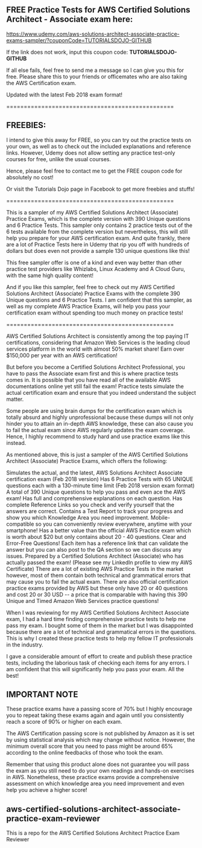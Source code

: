 ## FREE Practice Tests for AWS Certified Solutions Architect - Associate exam here: 

https://www.udemy.com/aws-solutions-architect-associate-practice-exams-sampler/?couponCode=TUTORIALSDOJO-GITHUB

If the link does not work, input this coupon code: **TUTORIALSDOJO-GITHUB**

If all else fails, feel free to send me a message so I can give you this for free. 
Please share this to your friends or officemates who are also taking the AWS Certification exam.


Updated with the latest Feb 2018 exam format! 

================================================

## FREEBIES:

I intend to give this away for FREE, so you can try out the practice tests on your own, as well as to check out the included explanations and reference links. However, Udemy does not allow setting any practice test-only courses for free, unlike the usual courses. 

Hence, please feel free to contact me to get the FREE coupon code for absolutely no cost! 

Or visit the Tutorials Dojo page in Facebook to get more freebies and stuffs!

================================================

This is a sampler of my AWS Certified Solutions Architect (Associate) Practice Exams, which is the complete version with 390 Unique questions and 6 Practice Tests. This sampler only contains 2 practice tests out of the 6 tests available from the complete version but nevertheless, this will still help you prepare for your AWS certification exam. And quite frankly, there are a lot of Practice Tests here in Udemy that rip you off with hundreds of dollars but does even not provide a sample 130 unique questions like this! 

This free sampler offer is one of a kind and even way better than other practice test providers like Whizlabs, Linux Academy and A Cloud Guru, with the same high quality content! 

And if you like this sampler, feel free to check out my AWS Certified Solutions Architect (Associate) Practice Exams with the complete 390 Unique questions and 6 Practice Tests. I am confident that this sampler, as well as my complete AWS Practice Exams, will help you pass your certification exam without spending too much money on practice tests!

================================================

AWS Certified Solutions Architect is consistently among the top paying IT certifications, considering that Amazon Web Services is the leading cloud services platform in the world with almost 50% market share! Earn over $150,000 per year with an AWS certification!

But before you become a Certified Solutions Architect Professional, you have to pass the Associate exam first and this is where practice tests comes in. It is possible that you have read all of the available AWS documentations online yet still fail the exam! Practice tests simulate the actual certification exam and ensure that you indeed understand the subject matter. 

Some people are using brain dumps for the certification exam which is totally absurd and highly unprofessional because these dumps will not only hinder you to attain an in-depth AWS knowledge, these can also cause you to fail the actual exam since AWS regularly updates the exam coverage. Hence, I highly recommend to study hard and use practice exams like this instead. 

As mentioned above, this is just a sampler of the AWS Certified Solutions Architect (Associate) Practice Exams, which offers the following:

Simulates the actual, and the latest, AWS Solutions Architect Associate certification exam (Feb 2018 version) 
Has 6 Practice Tests with 65 UNIQUE questions each with a 130-minute time limit (Feb 2018 version exam format) 
A total of 390 Unique questions to help you pass and even ace the AWS exam!
Has full and comprehensive explanations on each question.
Has complete Reference Links so you check and verify yourself that the answers are correct.
Contains a Test Report to track your progress and show you which Knowledge Area you need improvement.
Mobile-compatible so you can conveniently review everywhere, anytime with your smartphone!
Has a better value than the official AWS Practice exam which is worth about $20 but only contains about 20 - 40 questions.
Clear and Error-Free Questions! Each item has a reference link that can validate the answer but you can also post to the QA section so we can discuss any issues.
Prepared by a Certified Solutions Architect (Associate) who has actually passed the exam! (Please see my LinkedIn profile to view my AWS Certificate)
There are a lot of existing AWS Practice Tests in the market however, most of them contain both technical and grammatical errors that may cause you to fail the actual exam. There are also official certification practice exams provided by AWS but these only have 20 or 40 questions and cost 20 or 30 USD -- a price that is comparable with having this 390 Unique and Timed Amazon Web Services practice questions! 

When I was reviewing for my AWS Certified Solutions Architect Associate exam, I had a hard time finding comprehensive practice tests to help me pass my exam. I bought some of them in the market but I was disappointed because there are a lot of technical and grammatical errors in the questions. This is why I created these practice tests to help my fellow IT professionals in the industry. 

I gave a considerable amount of effort to create and publish these practice tests, including the laborious task of checking each items for any errors. I am confident that this will significantly help you pass your exam. All the best!




## IMPORTANT NOTE 

These practice exams have a passing score of 70% but I highly encourage you to repeat taking these exams again and again until you consistently reach a score of 90% or higher on each exam. 

The AWS Certification passing score is not published by Amazon as it is set by using statistical analysis which may change without notice. However, the minimum overall score that you need to pass might be around 65% according to the online feedbacks of those who took the exam.

Remember that using this product alone does not guarantee you will pass the exam as you still need to do your own readings and hands-on exercises in AWS. Nonetheless, these practice exams provide a comprehensive assessment on which knowledge area you need improvement and even help you achieve a higher score!

## aws-certified-solutions-architect-associate-practice-exam-reviewer
This is a repo for the AWS Certified Solutions Architect Practice Exam Reviewer
